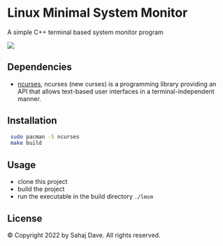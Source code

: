 # Linux Minimal System Monitor

A simple C++ terminal based system monitor program

<img src="images/cli.gif" />

## Dependencies

- [ncurses](https://invisible-island.net/ncurses/announce.html), ncurses (new curses) is a programming library providing an API that allows text-based user interfaces in a terminal-independent manner.

## Installation

```bash
 sudo pacman -S ncurses
 make build
```

## Usage

- clone this project
- build the project
- run the executable in the build directory `./lmsm`

## License

© Copyright 2022 by Sahaj Dave. All rights reserved.
